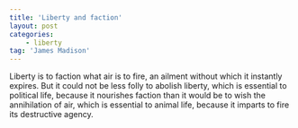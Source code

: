 ```yaml
---
title: 'Liberty and faction'
layout: post
categories:
    - liberty
tag: 'James Madison'
---
```


Liberty is to faction what air is to fire, an ailment without which it instantly expires. But it could not be less folly to abolish liberty, which is essential to political life, because it nourishes faction than it would be to wish the annihilation of air, which is essential to animal life, because it imparts to fire its destructive agency.
